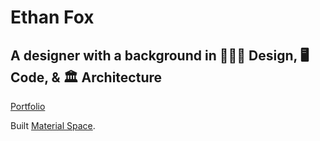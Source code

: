 # Ethan Fox

## A designer with a background in  👨🏼‍💻 Design, 🖥️ Code, & 🏛️ Architecture 

 [Portfolio](https://ethanjamesfox.com/)

Built [Material Space](https://materialspace.co/).





